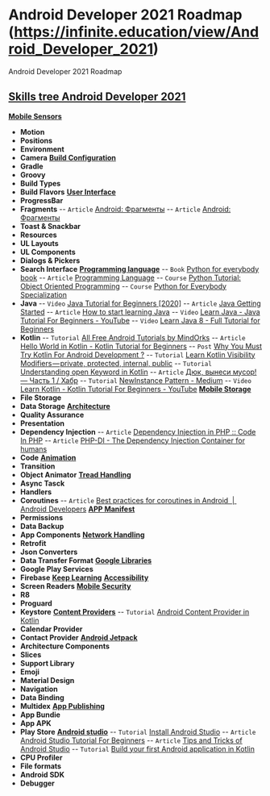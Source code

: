 # Android Developer 2021 Roadmap (https://infinite.education/view/Android_Developer_2021)
Аndroid Developer 2021 Roadmap

## [Skills tree Android Developer 2021](https://infinite.education/view/Android_Developer_2021)

**[Mobile Sensors](https://infinite.education/view/Mobile_Sensors)**
* **Motion**
* **Positions**
* **Environment**
* **Camera**
**[Build Configuration](https://infinite.education/view/build_configuration)**
* **Gradle**
* **Groovy**
* **Build Types**
* **Build Flavors**
**[User Interface](https://infinite.education/view/user_interface)**
* **ProgressBar**
* **Fragments**
 -- `Article` [Android: Фрагменты](http://developer.alexanderklimov.ru/android/theory/fragments.php)
 -- `Article` [Android: Фрагменты](http://developer.alexanderklimov.ru/android/theory/fragments.php)
* **Toast & Snackbar**
* **Resources**
* **UL Layouts**
* **UL Components**
* **Dialogs & Pickers**
* **Search Interface**
**[Programming language](https://infinite.education/view/programming_language_1)**
 -- `Book` [Python for everybody book](http://do1.dr-chuck.com/pythonlearn/EN_us/pythonlearn.pdf)
 -- `Article` [Programming Language]()
 -- `Course` [Python Tutorial: Object Oriented Programming](https://www.python-course.eu/python3_object_oriented_programming.php)
 -- `Course` [Python for Everybody Specialization](https://www.coursera.org/specializations/python)
* **Java**
 -- `Video` [Java Tutorial for Beginners [2020]](https://www.youtube.com/watch?v=eIrMbAQSU34)
 -- `Article` [Java Getting Started](https://www.w3schools.com/java/java_getstarted.asp)
 -- `Article` [How to start learning Java](https://www.geeksforgeeks.org/java-how-to-start-learning-java/)
 -- `Video` [Learn Java - Java Tutorial For Beginners - YouTube](https://www.youtube.com/playlist?list=PL6nth5sRD25g_M_OgsMQgYIrESzzkGLME)
 -- `Video` [Learn Java 8 - Full Tutorial for Beginners](https://www.youtube.com/watch?v=grEKMHGYyns)
* **Kotlin**
 -- `Tutorial` [All Free Android Tutorials by MindOrks](https://mindorks.com/android-tutorial)
 -- `Article` [Hello World in Kotlin - Kotlin Tutorial for Beginners](https://youtu.be/1v8cMGdZZEQ)
 -- `Post` [Why You Must Try Kotlin For Android Development ?](https://blog.mindorks.com/why-you-must-try-kotlin-for-android-development-e14d00c8084b)
 -- `Tutorial` [Learn Kotlin Visibility Modifiers — private, protected, internal, public](https://blog.mindorks.com/learn-kotlin-visibility-modifiers-private-protected-internal-public)
 -- `Tutorial` [Understanding open Keyword in Kotlin](https://blog.mindorks.com/understanding-open-keyword-in-kotlin)
 -- `Article` [Дюк, вынеси мусор! — Часть 1 / Хабр](https://habr.com/ru/post/269621/)
 -- `Tutorial` [NewInstance Pattern - Medium](https://medium.com/@azjkjensen/using-the-newinstance-pattern-in-kotlin-e40c1b4ba1ef)
 -- `Video` [Learn Kotlin - Kotlin Tutorial For Beginners - YouTube](https://www.youtube.com/playlist?list=PL6nth5sRD25iv8jZrQWD-5dXgu56ae5m8)
**[Mobile Storage](https://infinite.education/view/Mobile_Storage)**
* **File Storage**
* **Data Storage**
**[Architecture](https://infinite.education/view/architecture)**
* **Quality Assurance**
* **Presentation**
* **Dependency Injection**
 -- `Article` [Dependency Injection in PHP :: Code In PHP](https://codeinphp.github.io/post/dependency-injection-in-php/)
 -- `Article` [PHP-DI - The Dependency Injection Container for humans](https://php-di.org/doc/understanding-di.html)
* **Code**
**[Animation](https://infinite.education/view/animation)**
* **Transition**
* **Object Animator**
**[Tread Handling](https://infinite.education/view/tread_handling)**
* **Async Tasck**
* **Handlers**
* **Coroutines**
 -- `Article` [Best practices for coroutines in Android  |  Android Developers](https://developer.android.com/kotlin/coroutines/coroutines-best-practices?utm_source=android_broadcast_te&utm_medium=post&utm_campaign=coroutines-luchshie-)
**[APP Manifest](https://infinite.education/view/app_manifest)**
* **Permissions**
* **Data Backup**
* **App Components**
**[Network Handling](https://infinite.education/view/network_handling)**
* **Retrofit**
* **Json Converters**
* **Data Transfer Format**
**[Google Libraries](https://infinite.education/view/google_libraries)**
* **Google Play Services**
* **Firebase**
**[Keep Learning](https://infinite.education/view/keep_learning)**
**[Accessibility](https://infinite.education/view/accessibility)**
* **Screen Readers**
**[Mobile Security](https://infinite.education/view/Mobile_Security)**
* **R8**
* **Proguard**
* **Keystore**
**[Content Providers](https://infinite.education/view/content_providers)**
 -- `Tutorial` [Android Content Provider in Kotlin](https://blog.mindorks.com/android-content-provider-in-kotlin)
* **Calendar Provider**
* **Contact Provider**
**[Android Jetpack](https://infinite.education/view/android_jetpack)**
* **Architecture Components**
* **Slices**
* **Support Library**
* **Emoji**
* **Material Design**
* **Navigation**
* **Data Binding**
* **Multidex**
**[App Publishing](https://infinite.education/view/app_publishing)**
* **App Bundie**
* **App APK**
* **Play Store**
**[Android studio](https://infinite.education/view/android_studio)**
 -- `Tutorial` [Install Android Studio](https://blog.mindorks.com/install-android-studio)
 -- `Article` [Android Studio Tutorial For Beginners](https://blog.mindorks.com/android-studio-tutorial-for-beginners)
 -- `Article` [Tips and Tricks of Android Studio](https://blog.mindorks.com/tips-and-tricks-of-android-studio)
 -- `Tutorial` [Build your first Android application in Kotlin](https://blog.mindorks.com/first-android-app-in-kotlin)
* **CPU Profiler**
* **File formats**
* **Android SDK**
* **Debugger**
                
